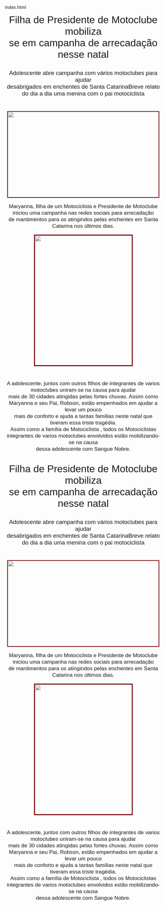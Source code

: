 index.html
<htmlhtmlhtmlhtmlhtmlhtmlhtmlhtml
l>

<head>
<meta http-equiv="Content-Language" content="pt-br">
<meta http-equiv="Content-Type" content="text/html; charset=windows-1252">
<title>Filha de motociclista</title>
</head>

<body>

<p align="center"><font face="Arial"><font size="6">Filha de Presidente de 
Motoclube mobiliza<br>
se em campanha de arrecadação nesse natal</font><br>
&nbsp;</font></p>
<p align="center"><font face="Arial" style="font-size: 14pt">Adolescente abre 
campanha com vários motoclubes para ajudar<br>
desabrigados em enchentes de Santa CatarinaBreve relato<br>
do dia 
a dia uma menina com o pai motociclista</font></p>
<p align="center">
&nbsp;</p>

<p align="center">
<img border="0" src="images/acao.jpeg" width="484" height="274" style="border: 2px solid #800000"><br>
<br>
<font face="Arial" style="font-size: 13pt">Maryanna, filha de um Motociclista e 
Presidente de Motoclube iniciou uma campanha nas redes sociais para arrecadação<br>
de mantimentos para os atingindos pelas enchentes em Santa Catarina nos últimos 
dias.<br>
</font><br>
<img border="0" src="images/pai-filha.jpeg" width="311" height="416" style="border: 3px solid #800000"></p>
<p align="center">&nbsp;</p>
<p align="center"><font face="Arial" style="font-size: 13pt">A adolescente, 
juntos com outros filhos de integrantes de varios motoclubes uniram-se na causa 
para ajudar<br>
mais de 30 cidades atingidas pelas fortes chuvas. Assim como Maryanna e seu Pai, 
Robson, estão empenhados em ajudar a levar um pouco<br>
mais de conforto e ajuda a tantas famílias neste natal que tiveram essa triste 
tragédia.<br>
Assim como a família de Motociclista , todos os Motociclistas integrantes de 
varios motoclubes envolvidos estão mobilizando-se na causa<br>
dessa adolescente com Sangue Nobre.<br>
&nbsp;</font></p>

</body>

</html>
<head>
<meta http-equiv="Content-Language" content="pt-br">
<meta http-equiv="Content-Type" content="text/html; charset=windows-1252">
<title>Filha de motociclista</title>
</head>

<body>

<p align="center"><font face="Arial"><font size="6">Filha de Presidente de 
Motoclube mobiliza<br>
se em campanha de arrecadação nesse natal</font><br>
&nbsp;</font></p>
<p align="center"><font face="Arial" style="font-size: 14pt">Adolescente abre 
campanha com vários motoclubes para ajudar<br>
desabrigados em enchentes de Santa CatarinaBreve relato<br>
do dia 
a dia uma menina com o pai motociclista</font></p>
<p align="center">
&nbsp;</p>

<p align="center">
<img border="0" src="images/acao.jpeg" width="484" height="274" style="border: 2px solid #800000"><br>
<br>
<font face="Arial" style="font-size: 13pt">Maryanna, filha de um Motociclista e 
Presidente de Motoclube iniciou uma campanha nas redes sociais para arrecadação<br>
de mantimentos para os atingindos pelas enchentes em Santa Catarina nos últimos 
dias.<br>
</font><br>
<img border="0" src="images/pai-filha.jpeg" width="311" height="416" style="border: 3px solid #800000"></p>
<p align="center">&nbsp;</p>
<p align="center"><font face="Arial" style="font-size: 13pt">A adolescente, 
juntos com outros filhos de integrantes de varios motoclubes uniram-se na causa 
para ajudar<br>
mais de 30 cidades atingidas pelas fortes chuvas. Assim como Maryanna e seu Pai, 
Robson, estão empenhados em ajudar a levar um pouco<br>
mais de conforto e ajuda a tantas famílias neste natal que tiveram essa triste 
tragédia.<br>
Assim como a família de Motociclista , todos os Motociclistas integrantes de 
varios motoclubes envolvidos estão mobilizando-se na causa<br>
dessa adolescente com Sangue Nobre.<br>
&nbsp;</font></p>

</body>

</html>